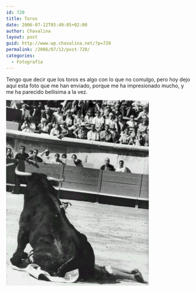 ```yaml
---
id: 720
title: Toros
date: 2006-07-12T05:49:05+02:00
author: Chavalina
layout: post
guid: http://www.wp.chavalina.net/?p=720
permalink: /2006/07/12/post-720/
categories:
  - Fotografía
---
```

Tengo que decir que los toros es algo con lo que no comulgo, pero hoy dejo aquí esta foto que me han enviado, porque me ha impresionado mucho, y me ha parecido bellísima a la vez.

<p class="imgcentro">
  <img src="/imagenes/fotos/toro.gif" alt="Un toro vence al torero" />
</p>